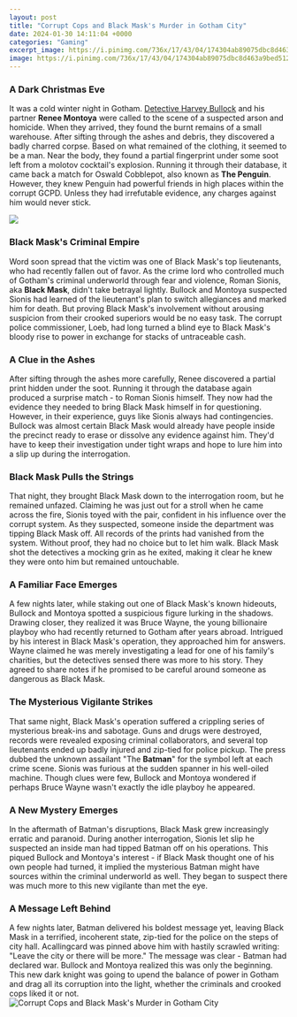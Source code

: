 ```yaml
---
layout: post
title: "Corrupt Cops and Black Mask's Murder in Gotham City"
date: 2024-01-30 14:11:04 +0000
categories: "Gaming"
excerpt_image: https://i.pinimg.com/736x/17/43/04/174304ab89075dbc8d463a9bed512cd5.jpg
image: https://i.pinimg.com/736x/17/43/04/174304ab89075dbc8d463a9bed512cd5.jpg
---
```


### A Dark Christmas Eve
It was a cold winter night in Gotham. [Detective Harvey Bullock](https://store.fi.io.vn/womens-cute-duck-gift-for-mom-mother-duckling-duck-waterfowl-lovers-v-neck-t-shirt/women&) and his partner **Renee Montoya** were called to the scene of a suspected arson and homicide. When they arrived, they found the burnt remains of a small warehouse. After sifting through the ashes and debris, they discovered a badly charred corpse. Based on what remained of the clothing, it seemed to be a man. 
Near the body, they found a partial fingerprint under some soot left from a molotov cocktail's explosion. Running it through their database, it came back a match for Oswald Cobblepot, also known as **The Penguin**. However, they knew Penguin had powerful friends in high places within the corrupt GCPD. Unless they had irrefutable evidence, any charges against him would never stick.

![](https://3.bp.blogspot.com/-2hXaIEK1WDE/UDoRBgzgn-I/AAAAAAAACc0/_wGy6ilZFz8/s1600/Gotham_Central_1.jpg)
### Black Mask's Criminal Empire
Word soon spread that the victim was one of Black Mask's top lieutenants, who had recently fallen out of favor. As the crime lord who controlled much of Gotham's criminal underworld through fear and violence, Roman Sionis, aka **Black Mask**, didn't take betrayal lightly. 
Bullock and Montoya suspected Sionis had learned of the lieutenant's plan to switch allegiances and marked him for death. But proving Black Mask's involvement without arousing suspicion from their crooked superiors would be no easy task. The corrupt police commissioner, Loeb, had long turned a blind eye to Black Mask's bloody rise to power in exchange for stacks of untraceable cash.
### A Clue in the Ashes  
After sifting through the ashes more carefully, Renee discovered a partial print hidden under the soot. Running it through the database again produced a surprise match - to Roman Sionis himself. They now had the evidence they needed to bring Black Mask himself in for questioning.
However, in their experience, guys like Sionis always had contingencies. Bullock was almost certain Black Mask would already have people inside the precinct ready to erase or dissolve any evidence against him. They'd have to keep their investigation under tight wraps and hope to lure him into a slip up during the interrogation.
### Black Mask Pulls the Strings
That night, they brought Black Mask down to the interrogation room, but he remained unfazed. Claiming he was just out for a stroll when he came across the fire, Sionis toyed with the pair, confident in his influence over the corrupt system. 
As they suspected, someone inside the department was tipping Black Mask off. All records of the prints had vanished from the system. Without proof, they had no choice but to let him walk. Black Mask shot the detectives a mocking grin as he exited, making it clear he knew they were onto him but remained untouchable.
### A Familiar Face Emerges 
A few nights later, while staking out one of Black Mask's known hideouts, Bullock and Montoya spotted a suspicious figure lurking in the shadows. Drawing closer, they realized it was Bruce Wayne, the young billionaire playboy who had recently returned to Gotham after years abroad. 
Intrigued by his interest in Black Mask's operation, they approached him for answers. Wayne claimed he was merely investigating a lead for one of his family's charities, but the detectives sensed there was more to his story. They agreed to share notes if he promised to be careful around someone as dangerous as Black Mask.
### The Mysterious Vigilante Strikes
That same night, Black Mask's operation suffered a crippling series of mysterious break-ins and sabotage. Guns and drugs were destroyed, records were revealed exposing criminal collaborators, and several top lieutenants ended up badly injured and zip-tied for police pickup. 
The press dubbed the unknown assailant "The **Batman**" for the symbol left at each crime scene. Sionis was furious at the sudden spanner in his well-oiled machine. Though clues were few, Bullock and Montoya wondered if perhaps Bruce Wayne wasn't exactly the idle playboy he appeared.
### A New Mystery Emerges
In the aftermath of Batman's disruptions, Black Mask grew increasingly erratic and paranoid. During another interrogation, Sionis let slip he suspected an inside man had tipped Batman off on his operations. 
This piqued Bullock and Montoya's interest - if Black Mask thought one of his own people had turned, it implied the mysterious Batman might have sources within the criminal underworld as well. They began to suspect there was much more to this new vigilante than met the eye.
### A Message Left Behind 
A few nights later, Batman delivered his boldest message yet, leaving Black Mask in a terrified, incoherent state, zip-tied for the police on the steps of city hall. Acallingcard was pinned above him with hastily scrawled writing: "Leave the city or there will be more." 
The message was clear - Batman had declared war. Bullock and Montoya realized this was only the beginning. This new dark knight was going to upend the balance of power in Gotham and drag all its corruption into the light, whether the criminals and crooked cops liked it or not.
![Corrupt Cops and Black Mask's Murder in Gotham City](https://i.pinimg.com/736x/17/43/04/174304ab89075dbc8d463a9bed512cd5.jpg)